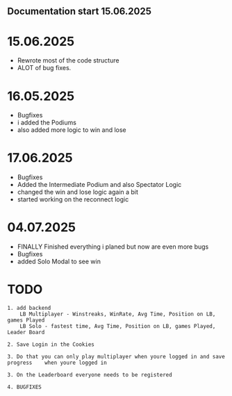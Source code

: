 ## Documentation start 15.06.2025 ##

# 15.06.2025
- Rewrote most of the code structure
- ALOT of bug fixes.

# 16.05.2025
- Bugfixes
- i added the Podiums
- also added more logic to win and lose

# 17.06.2025
- Bugfixes
- Added the Intermediate Podium and also Spectator Logic
- changed the win and lose logic again a bit
- started working on the reconnect logic

# 04.07.2025
- FINALLY Finished everything i planed but now are even more bugs
- Bugfixes
- added Solo Modal to see win

# TODO
    1. add backend
        LB Multiplayer - Winstreaks, WinRate, Avg Time, Position on LB, games Played
        LB Solo - fastest time, Avg Time, Position on LB, games Played, Leader Board

    2. Save Login in the Cookies

    3. Do that you can only play multiplayer when youre logged in and save progress    when youre logged in

    3. On the Leaderboard everyone needs to be registered
    
    4. BUGFIXES
